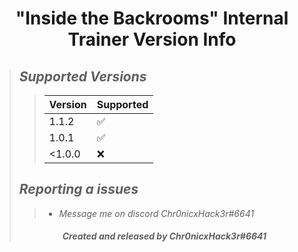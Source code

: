 # <center> "Inside the Backrooms" Internal Trainer Version Info </center>
>## ***Supported Versions***
>>| Version    | Supported          |
>>| ---------  | ------------------ |
>>| 1.1.2      | :white_check_mark: |
>>| 1.0.1      | :white_check_mark: |
>>| <1.0.0     | :x:                |
>## ***Reporting a issues***
>>+ *Message me on discord Chr0nicxHack3r#6641*
>###### <center> ***Created and released by Chr0nicxHack3r#6641*** </center>
